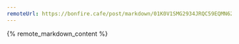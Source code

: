```yaml
---
remoteUrl: https://bonfire.cafe/post/markdown/01K0V1SMG2934JRQC59EQMN620?frontmatter=true
---
```


{% remote_markdown_content %}
